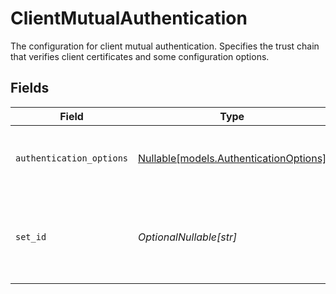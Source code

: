 # ClientMutualAuthentication

The configuration for client mutual authentication. Specifies the trust chain that verifies client certificates and some configuration options.


## Fields

| Field                                                                                                                                          | Type                                                                                                                                           | Required                                                                                                                                       | Description                                                                                                                                    |
| ---------------------------------------------------------------------------------------------------------------------------------------------- | ---------------------------------------------------------------------------------------------------------------------------------------------- | ---------------------------------------------------------------------------------------------------------------------------------------------- | ---------------------------------------------------------------------------------------------------------------------------------------------- |
| `authentication_options`                                                                                                                       | [Nullable[models.AuthenticationOptions]](../models/authenticationoptions.md)                                                                   | :heavy_check_mark:                                                                                                                             | Contains the configuration options for the selected trust chain.                                                                               |
| `set_id`                                                                                                                                       | *OptionalNullable[str]*                                                                                                                        | :heavy_minus_sign:                                                                                                                             | The identifier of the set of trust chains, created in the [Mutual TLS Edge Truststore](https://techdocs.akamai.com/mtls-edge-truststore/docs). |